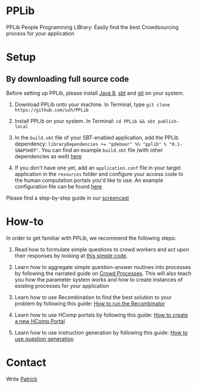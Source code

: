 # PPLib
PPLib People Programming LIBrary: Easily find the best Crowdsourcing process for your application

# Setup 
## By downloading full source code
Before setting up PPLib, please install [Java 8](https://www.java.com/en/download/help/download_options.xml), [sbt](http://www.scala-sbt.org/release/tutorial/Setup.html) and [git](https://git-scm.com/book/en/v2/Getting-Started-Installing-Git) on your system.
 
1. Download PPLib onto your machine. In Terminal, type `git clone https://github.com/uzh/PPLib`

2. Install PPLib on your system. In Terminal: `cd PPLib && sbt publish-local`

3. In the `build.sbt` file of your SBT-enabled application, add the PPLib dependency: `libraryDependencies += "pdeboer" %% "pplib" % "0.1-SNAPSHOT"`. You can find an example `build.sbt` file (with other dependencies as well) [here](https://github.com/uzh/PPLibBallotConnector/blob/master/build.sbt)

4. If you don't have one yet, add an `application.conf` file in your target application in the `resources` folder and configure your access code to the human computation portals you'd like to use. An example configuration file can be found [here](https://github.com/uzh/PPLib/blob/master/src/main/resources/application.conf_default)

Please find a step-by-step guide in our [screencast](https://youtu.be/6sA6X9QRK-w)


# How-to
In order to get familiar with PPLib, we recommend the following steps:

1. Read how to formulate simple questions to crowd workers and act upon their responses by looking at [this simple code](https://github.com/uzh/PPLib/blob/master/src/test/scala/ch/uzh/ifi/pdeboer/pplib/examples/Survey.scala). 

2. Learn how to aggregate simple question-answer routines into processes by following the narrated guide on [Crowd Processes](https://github.com/uzh/PPLib/blob/master/docs/hcompprocess.md). This will also teach you how the parameter system works and how to create instances of existing processes for your application

3. Learn how to use Recombination to find the best solution to your problem by following this guide: [How to run the Recombinator](https://github.com/uzh/PPLib/blob/master/docs/recombination.md)

4. Learn how to use HComp portals by following this guide: [How to create a new HComp Portal](https://github.com/uzh/PPLib/blob/master/docs/hcompportal.md)

5. Learn how to use instruction generation by following this guide: [How to use question generation](https://github.com/uzh/PPLib/blob/master/docs/instructiongenerator.md)

# Contact
Write [Patrick](http://www.ifi.uzh.ch/ddis/people/deboer.html)
